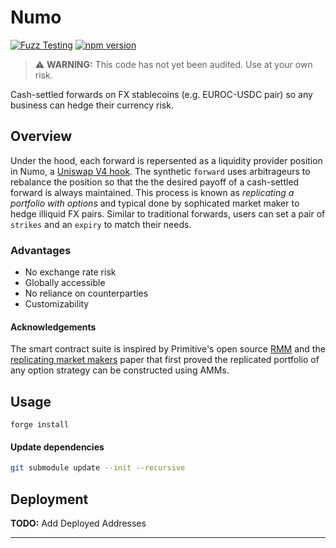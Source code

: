 # Numo

[![Fuzz Testing](https://github.com/Uniswap/uniswap-v3-core/actions/workflows/fuzz-testing.yml/badge.svg)](https://github.com/numotrade/numo/actions/workflows/fuzz-testing.yml)
[![npm version](https://img.shields.io/npm/v/@uniswap/v3-core/latest.svg)](https://www.npmjs.com/package/@numotrade/numo/v/latest)

> ⚠️ **WARNING:** This code has not yet been audited. Use at your own risk.

Cash-settled forwards on FX stablecoins (e.g. EUROC-USDC pair) so any business can hedge their currency risk.

## Overview
Under the hood, each forward is repersented as a liquidity provider position in Numo, a [Uniswap V4 hook](https://github.com/Uniswap/v4-core). The synthetic `forward` uses arbitrageurs to rebalance the position so that the the desired payoff of a cash-settled forward is always maintained. This process is known as *replicating a portfolio with options* and typical done by sophicated market maker to hedge illiquid FX pairs.  Similar to traditional forwards, users can set a pair of `strikes` and an `expiry` to match their needs.  

### Advantages 

- No exchange rate risk
- Globally accessible
- No reliance on counterparties
- Customizability 

#### Acknowledgements

The smart contract suite is inspired by Primitive's open source [RMM](https://github.com/primitivefinance/rmm) and the [replicating market makers](https://arxiv.org/abs/2103.14769) paper that first proved the replicated portfolio of any option strategy can be constructed using AMMs.

## Usage

```
forge install
```

#### Update dependencies

```bash
git submodule update --init --recursive
```

## Deployment

**TODO:** Add Deployed Addresses

---
